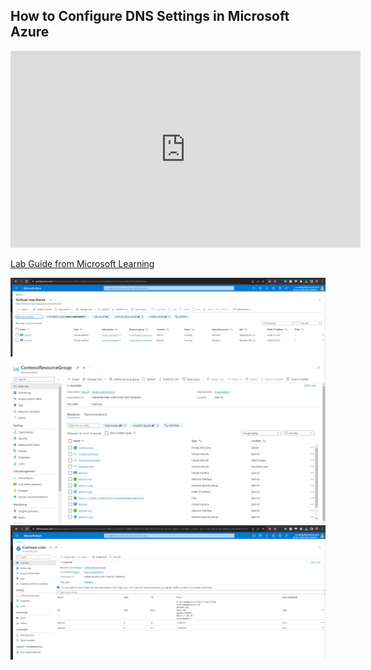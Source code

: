  ## How to Configure DNS Settings in Microsoft Azure
 
<iframe width="560" height="315" src="https://www.youtube.com/embed/3wjQhngR_hM?si=haAlUC4PZjPCe0Qx" title="YouTube video player" frameborder="0" allow="accelerometer; autoplay; clipboard-write; encrypted-media; gyroscope; picture-in-picture; web-share" allowfullscreen></iframe>
 
<a href="https://microsoftlearning.github.io/AZ-700-Designing-and-Implementing-Microsoft-Azure-Networking-Solutions/Instructions/Exercises/M01-Unit%206%20Configure%20DNS%20settings%20in%20Azure.html"> Lab Guide from Microsoft Learning </a>

<img src="/assets/images/Azure DNS 1.PNG">
<img src="/assets/images/Azure DNS 2.PNG">
<img src="/assets/images/Azure DNS 3.PNG">
